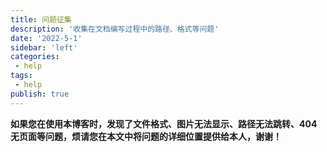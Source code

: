 ```yaml
---
title: 问题征集
description: '收集在文档编写过程中的路径、格式等问题'
date: '2022-5-1'
sidebar: 'left'
categories: 
 - help
tags: 
 - help
publish: true
---
```


**如果您在使用本博客时，发现了文件格式、图片无法显示、路径无法跳转、404无页面等问题，烦请您在本文中将问题的详细位置提供给本人，谢谢！**
